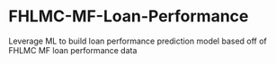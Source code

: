 # FHLMC-MF-Loan-Performance
Leverage ML to build loan performance prediction model based off of FHLMC MF loan performance data
